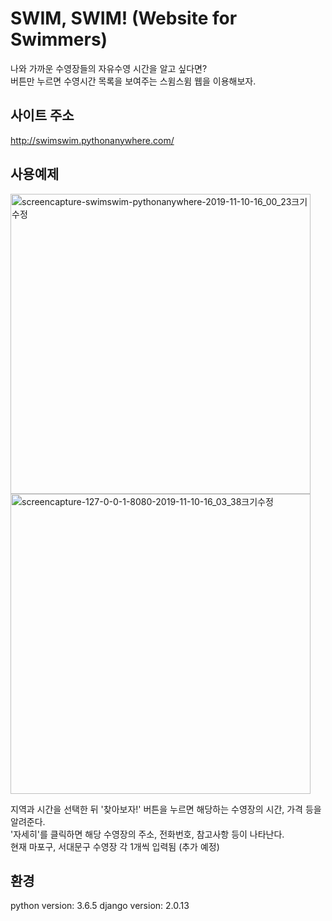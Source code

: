 # SWIM, SWIM! (Website for Swimmers)
나와 가까운 수영장들의 자유수영 시간을 알고 싶다면?  
버튼만 누르면 수영시간 목록을 보여주는 스윔스윔 웹을 이용해보자.

## 사이트 주소
http://swimswim.pythonanywhere.com/

## 사용예제
<img width="480" alt="screencapture-swimswim-pythonanywhere-2019-11-10-16_00_23크기수정" src="https://user-images.githubusercontent.com/45560971/68540385-abe3bb00-03d4-11ea-964e-ffb9800dd044.png">
<img width="480" alt="screencapture-127-0-0-1-8080-2019-11-10-16_03_38크기수정" src="https://user-images.githubusercontent.com/45560971/68540394-d6357880-03d4-11ea-89e7-4256fadb5759.png">

지역과 시간을 선택한 뒤 '찾아보자!' 버튼을 누르면 해당하는 수영장의 시간, 가격 등을 알려준다.  
'자세히'를 클릭하면 해당 수영장의 주소, 전화번호, 참고사항 등이 나타난다.  
현재 마포구, 서대문구 수영장 각 1개씩 입력됨 (추가 예정)  

## 환경
python version: 3.6.5 django version: 2.0.13

